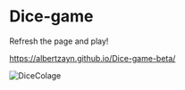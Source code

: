# Dice-game

Refresh the page and play!

https://albertzayn.github.io/Dice-game-beta/

![DiceColage](https://user-images.githubusercontent.com/108021063/206424308-e5cb853a-5036-4e40-a5b1-7633d16a8b0e.png)

